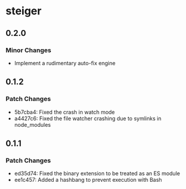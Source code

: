# steiger

## 0.2.0

### Minor Changes

- Implement a rudimentary auto-fix engine

## 0.1.2

### Patch Changes

- 5b7cba4: Fixed the crash in watch mode
- a4427c6: Fixed the file watcher crashing due to symlinks in node_modules

## 0.1.1

### Patch Changes

- ed35d74: Fixed the binary extension to be treated as an ES module
- ee1c457: Added a hashbang to prevent execution with Bash
